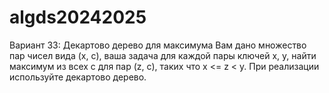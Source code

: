 # algds20242025

Вариант 33: Декартово дерево для максимума
Вам дано множество пар чисел вида (x, c), ваша задача для каждой пары ключей x, y, найти максимум из
всех с для пар (z, c), таких что x <= z < y. При реализации используйте декартово дерево.